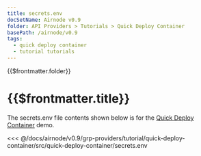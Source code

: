 ```yaml
---
title: secrets.env
docSetName: Airnode v0.9
folder: API Providers > Tutorials > Quick Deploy Container
basePath: /airnode/v0.9
tags:
  - quick deploy container
  - tutorial tutorials
---
```


<TitleSpan>{{$frontmatter.folder}}</TitleSpan>

# {{$frontmatter.title}}

<VersionWarning/>

The secrets.env file contents shown below is for the
[Quick Deploy Container](./) demo.

<!-- prettier-ignore -->
<<< @/docs/airnode/v0.9/grp-providers/tutorial/quick-deploy-container/src/quick-deploy-container/secrets.env
